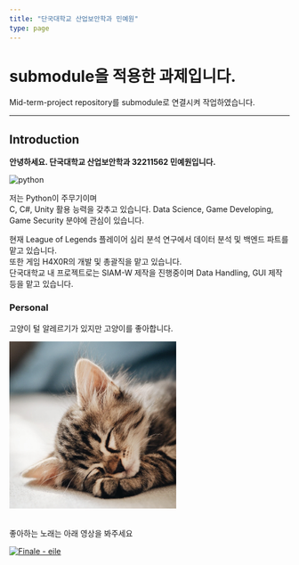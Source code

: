 ```yaml
---
title: "단국대학교 산업보안학과 민예원"
type: page
---
```


# submodule을 적용한 과제입니다.
Mid-term-project repository를 submodule로 연결시켜 작업하였습니다.

---

## Introduction
<b>안녕하세요. 단국대학교 산업보안학과 32211562 민예원입니다.</b>  
  
![python](/mid-term-project/python.png)  
  
저는 Python이 주무기이며  
C, C#, Unity 활용 능력을 갖추고 있습니다.
Data Science, Game Developing, Game Security 분야에 관심이 있습니다.  
  
현재 League of Legends 플레이어 심리 분석 연구에서 데이터 분석 및 백엔드 파트를 맡고 있습니다.  
또한 게임 H4X0R의 개발 및 총괄직을 맡고 있습니다.  
단국대학교 내 프로젝트로는 SIAM-W 제작을 진행중이며 Data Handling, GUI 제작 등을 맡고 있습니다.  
  
### Personal
고양이 털 알레르기가 있지만 고양이를 좋아합니다.  
  
<img src="https://github.com/alsspp01/Mid-Term-Project/blob/main/cat.png?raw=true" style="vertical-align: left;" alt="cute cat" width="300" height="300"/><br></br>
  
  
좋아하는 노래는 아래 영상을 봐주세요  
  
[![Finale - eile](http://img.youtube.com/vi/1lYb9nLO_FY/0.jpg)](https://youtu.be/1lYb9nLO_FY)
